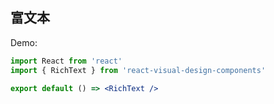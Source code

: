 ## 富文本

Demo:

```jsx
import React from 'react'
import { RichText } from 'react-visual-design-components'

export default () => <RichText />
```

